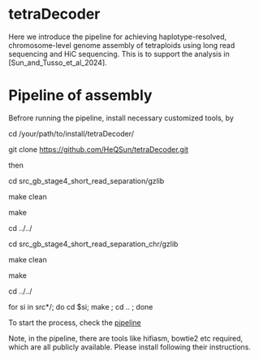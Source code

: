 tetraDecoder
=
Here we introduce the pipeline for achieving haplotype-resolved, chromosome-level genome assembly of tetraploids using long read sequencing and HiC sequencing. This is to support the analysis in [Sun_and_Tusso_et_al_2024].

Pipeline of assembly
=

Befrore running the pipeline, install necessary customized tools, by

cd /your/path/to/install/tetraDecoder/

git clone https://github.com/HeQSun/tetraDecoder.git

then

cd src_gb_stage4_short_read_separation/gzlib

make clean

make

cd ../../

cd src_gb_stage4_short_read_separation_chr/gzlib

make clean

make

cd ../../

for si in src*/; do cd $si; make ; cd .. ; done

To start the process, check the [pipeline](https://github.com/HeQSun/tetraDecoder/tree/main/pipeline)

Note, in the pipeline, there are tools like hifiasm, bowtie2 etc required, which are all publicly available. Please install following their instructions.
